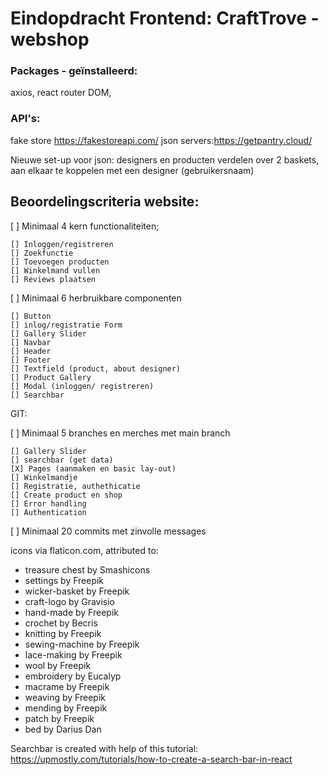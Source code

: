 # Eindopdracht Frontend: CraftTrove - webshop

### Packages - geïnstalleerd: 
axios, react router DOM, 

### API's: 

fake store https://fakestoreapi.com/
json servers:https://getpantry.cloud/

Nieuwe set-up voor json: designers en producten verdelen over 2 baskets, aan elkaar te koppelen met een designer (gebruikersnaam)

## Beoordelingscriteria website:

[ ] Minimaal 4 kern functionaliteiten;

    [] Inloggen/registreren
    [] Zoekfunctie
    [] Toevoegen producten
    [] Winkelmand vullen
    [] Reviews plaatsen

[ ] Minimaal 6 herbruikbare componenten
    
    [] Button
    [] inlog/registratie Form
    [] Gallery Slider
    [] Navbar
    [] Header
    [] Footer
    [] Textfield (product, about designer)
    [] Product Gallery
    [] Modal (inloggen/ registreren)
    [] Searchbar


GIT:

[ ] Minimaal 5 branches en merches met main branch

    [] Gallery Slider
    [] searchbar (get data)
    [X] Pages (aanmaken en basic lay-out)
    [] Winkelmandje
    [] Registratie, authethicatie
    [] Create product en shop
    [] Error handling
    [] Authentication

[ ] Minimaal 20 commits met zinvolle messages


icons via flaticon.com, attributed to:
   - treasure chest by Smashicons
   - settings by Freepik
   - wicker-basket by Freepik
   - craft-logo by Gravisio
   - hand-made by Freepik
   - crochet by Becris
   - knitting by Freepik
   - sewing-machine by Freepik
   - lace-making by Freepik
   - wool by Freepik
   - embroidery by Eucalyp
   - macrame by Freepik
   - weaving by Freepik
   - mending by Freepik
   - patch by Freepik
   - bed by Darius Dan

Searchbar is created with help of this tutorial: https://upmostly.com/tutorials/how-to-create-a-search-bar-in-react